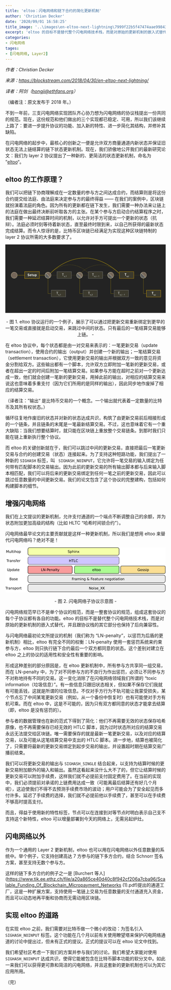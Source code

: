 ```yaml
---
title: 'eltoo：闪电网络和链下合约的简化更新机制'
author: 'Christian Decker'
date: '2020/09/01 16:58:25'
title_image: '..\images\en-eltoo-next-lightning\7999f22b5f47474aae9984371ed0146f.jpg'
excerpt: 'eltoo 的目标不是替代整个闪电网络技术栈，而是对原始的更新机制的嵌入式替代'
categories:
- 闪电网络
tages:
- [闪电网络, Layer2]
---
```


*作者：Christian Decker*

*来源：<https://blockstream.com/2018/04/30/en-eltoo-next-lightning/>*

*译者：阿剑（hongji@ethfans.org）*


（编者注：原文发布于 2018 年。）

不到一年前，三支闪电网络实现团队齐心协力想为闪电网络的协议栈提出一份共同的规范。现在，这份规范和他们做出的三个实现都已稳定、可用，所以我们该继续上路了：要进一步提升协议的功能、加入新的特性、进一步简化其结构，并修补其缺陷。

在闪电网络的起步中，最核心的创新之一便是允许双方商量通道内新状态并保证旧状态无法上链结算的链下状态更新机制。现在，我们骄傲地公开我们的最新研究论文：我们为 layer 2 协议提出了一种新的、更简洁的状态更新机制，命名为 ”[eltoo](https://blockstream.com/eltoo.pdf)“。

## eltoo 的工作原理？

我们可以把链下协商理解成在一定数量的参与方之间达成合约，而结算则是将这份合约提交给法庭、由法庭来决定参与方的最终得益 —— 在我们的案例中，区块链就扮演着法庭的角色。因为所有的更新都在链下发生，我们需要一种办法来让链上的法庭在做出最终决断前听取各方的主张。在某个参与方启动合约结算程序之时，我们需要一种延迟结算时间的机制，以允许对手方可提出一个更新的状态（抗辩）。法庭必须时刻等待着新状态，直至最终时限到来，以自己所获得的最新状态完成结算。而令人惊讶的是，比特币区块链已经满足为实现这种区块链特制的 layer 2 协议所需的大多数要求了。

![1](..\images\en-eltoo-next-lightning\7999f22b5f47474aae9984371ed0146f.jpg)

<center>- 图 1. eltoo 协议运行的一个例子，展示了可以通过把更新交易重新绑定到更早的一笔交易或直接就是启动交易，来跳过中间的状态。只有最后的一笔结算交易能够上链。 -</center>

在 eltoo 协议中，每个状态都是由一对交易来表示的：一笔更新交易（update transaction），使用合约的输出（output）并创建一个新的输出；一笔结算交易（settlement transaction），它使用更新交易的输出并根据双方一致的意见将资金分割给双方。这些输出都有一个脚本，允许双方立即附加一笔新的更新交易，或者在超出一定的时间后附加一笔结算交易。如果参与方能在超时之前对一个更新达成一致，他们就会创建一笔新的更新交易，用掉此前的输出，对相应的结算交易来说这也意味着多重支付（因为它们所用的是同样的输出），因此同步地作废掉了相应的结算交易。

（译者注：”输出“ 是比特币交易的一个概念。一个输出就代表着一定数量的比特币及其所有权状态。）

循环往复地作废旧的状态并对新的状态达成共识，构筑了由更新交易前后相接形成的一个链条，并且链条的末尾是一笔最新结算交易。不过，这也意味着它有一个重大缺陷：当我们想要结算时，就只能在区块链上重放整个交易链条。到那时我们只能在链上重新执行整个协议。

而 eltoo 的关键创新就在于，我们可以跳过中间的更新交易，直接把最后一笔更新交易与合约的创建交易（状态）连接起来。为了支持这种短路功能，我们提出了一种新的 `SIGHASH` 标签，叫 ` SIGHASH_NOINPUT`，它允许将一笔交易的输入绑定为任何带有匹配脚本的交易输出。因为此前的更新交易的所有输出脚本都与后来输入脚本相匹配，我们可以将后来的更新交易绑定到任何一笔之前的更新交易，因此可以跳过任意数量的中间更新交易。我们的论文包含了这个协议的完整建构，包括如何构建脚本的细节。

## 增强闪电网络

我们在上文提议的更新机制，允许支付通道的一个端点不断调整自己的余额，并为状态附加更加高级的结构（比如 HLTC “哈希时间锁合约”）。

闪电网络最早论文的主要贡献就是这样一种更新机制，所以我们是想用 eltoo 来替代闪电网络吗？绝对不是！

![2](..\images\en-eltoo-next-lightning\66c5fb0d38ea4642bb2a5ac9e28b28f9.png)

<center>- 图 2. 闪电网络子协议示意图 -</center>

闪电网络规范早已不是单个协议的规范，而是一整套协议的规范，组成这套协议的每个子协议都有各自的功能。eltoo 的目标不是替代整个闪电网络技术栈，而是对原始的更新机制的嵌入式替代，并且跟协议栈的其它部分也保持了后向兼容性。

与闪电网络最初论文所提议的机制（我们称为 “LN-penalty”，以惩罚为后盾的更新机制）相比，eltoo 有完全不同的权衡：LN-penalty 使用一套惩罚系统来约束参与方，eltoo 则只执行链下合约最后一个双方都同意的状态。这个差别对建立在 eltoo 之上的协议的适用性和安全性有重要的影响。

形成这种差别的部分原因是，在 eltoo 更新机制中，所有参与方共享同一组交易，而在 LN-penalty 中，为了对不同参与方的不良行为作出惩罚，必须让不同参与方不对称地持有不同的交易。这一变化消除了在闪电网络领域我们所谓的 “toxic information（垃圾信息）”。有一些信息只跟旧状态相关，但如果不保存它们我就有可能丢钱，这就是所谓的垃圾信息。不仅对手方行为不轨可能让我蒙受损失，某个节点忘了中间某笔更新交易（例如，从一个备份中恢复时）也有可能使对手方有机可乘。而在 eltoo 中，这是不可能的，因为只有双方都同意的状态才能拿去结算（即，eltoo 是没有惩罚的）。

参与者的数据管理也在新的范式下得到了简化：他们不再需要无效的状态保存哈希原像，也不再需要保存已经无效的 HTLC 脚本，因为过时状态所对应的结算交易永远无法提交给区块链。唯一需要保存的就是最新一笔更新交易，以及对应的结算交易，以及可能从这笔结算交易中支出的 HTLC 脚本。进一步地，结算也被简化了，只需要将最新的更新交易绑定到起步交易的输出，并设置超时期在结算交易广播前结束。

我们可以将更新交易的输出与 ` SIGHASH_SINGLE ` 结合起来，以支持为结算时候的更新交易附加额外的输入和输出。虽然这看起来没什么大不了的，但它让结算时候的更新交易可以附加手续费，这样我们就不必提前支付固定费用了。在当前的实现中，我们必须提前对承诺的上链费用达成一致（可能离最后结算还有好几个月呢），这迫使我们不得不去预测手续费市场的波动；用户可能会为了安全起见而多付许多。延迟了手续费的选择，我们就不必提前他以手续费了，甚至可以在手续费不够高时提高支付。

而且，得益于使用新的特性标签，节点可以在连接到对等节点时明白表示自己支不支持这个新特性，eltoo 可以增量部署到今天的网络上，无需另起炉灶。

## 闪电网络以外

作为一个通用的 Layer 2 更新机制，eltoo 也可以用在闪电网络以外任意数量的系统中。举个例子，它支持创建高达 7 方参与的链下多方合约，结合 Schnorr 签名方案，甚至支持无数个参与方。

这样的链下多方合约的例子之一是 [Burchert 等人](https://www.tik.ee.ethz.ch/file/a20a865ce40d40c8f942cf206a7cba96/Scalable_Funding_Of_Blockchain_Micropayment_Networks (1).pdf)提出的通道工厂，这是一种扩展方案，支持使用一笔链上交易为任意数量的支付通道充入资金，而且可以动态地再平衡和协商而无需动用区块链。

## 实现 eltoo 的道路

在实现 eltoo 之前，我们需要对比特币做一个微小的改动：为签名引入  ` SIGHASH_NOINPUT ` 标签。这个功能在几个月以前有关使用瞭望塔来保护闪电网络通道的讨论中提出过，但未有正式的提议。正式的提议可以在 eltoo 论文中找到。

我们希望社区考虑一下我们的方案并参与我们的讨论。我们希望大家能对使用  ` SIGHASH_NOINPUT ` 达成共识，使得它能被包含在比特币脚本功能的软分叉中。如此一来我们可以获得更可靠和简洁的闪电网络，并且这套新的更新机制也可以为其它应用所用。

（完）
